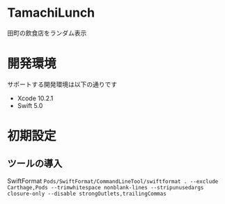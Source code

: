 # TamachiLunch

田町の飲食店をランダム表示

# 開発環境

サポートする開発環境は以下の通りです

* Xcode 10.2.1
* Swift 5.0

# 初期設定

## ツールの導入
SwiftFormat
`Pods/SwiftFormat/CommandLineTool/swiftformat . --exclude Carthage,Pods --trimwhitespace nonblank-lines --stripunusedargs closure-only --disable strongOutlets,trailingCommas`
